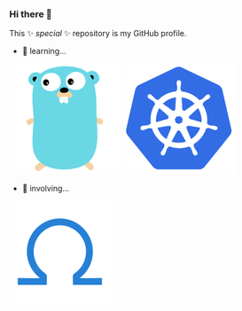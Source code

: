 ### Hi there 👋

This ✨ _special_ ✨ repository is my GitHub profile.

- 🌱 learning...

![Golang](./golang.png) ![Kubernetes](./kubernetes.png)

- 🔭 involving...

![OAM](./oam.png)

<!--
**zzxwill/zzxwill** is a ✨ _special_ ✨ repository because its `README.md` (this file) appears on your GitHub profile.

Here are some ideas to get you started:

- 🔭 I’m currently working on ...
- 🌱 I’m currently learning ...
- 👯 I’m looking to collaborate on ...
- 🤔 I’m looking for help with ...
- 💬 Ask me about ...
- 📫 How to reach me: ...
- 😄 Pronouns: ...
- ⚡ Fun fact: ...

-->
